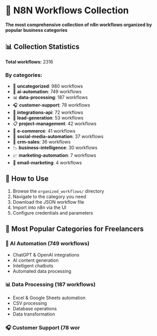 # 🚀 N8N Workflows Collection

**The most comprehensive collection of n8n workflows organized by popular business categories**

## 📊 Collection Statistics

**Total workflows:** 2316

### By categories:

- 📁 **uncategorized**: 980 workflows
- 🤖 **ai-automation**: 749 workflows  
- 📊 **data-processing**: 187 workflows
- 🎧 **customer-support**: 78 workflows
- 🔗 **integrations-api**: 72 workflows
- 🎯 **lead-generation**: 53 workflows
- 📋 **project-management**: 42 workflows
- 🛒 **e-commerce**: 41 workflows
- 📱 **social-media-automation**: 37 workflows
- 💼 **crm-sales**: 36 workflows
- 📉 **business-intelligence**: 30 workflows
- 📈 **marketing-automation**: 7 workflows
- 📧 **email-marketing**: 4 workflows

## 🔧 How to Use

1. Browse the `organized_workflows/` directory
2. Navigate to the category you need
3. Download the JSON workflow file
4. Import into n8n via the UI
5. Configure credentials and parameters

## 🎯 Most Popular Categories for Freelancers

### 🤖 AI Automation (749 workflows)
- ChatGPT & OpenAI integrations
- AI content generation  
- Intelligent chatbots
- Automated data processing

### 📊 Data Processing (187 workflows)
- Excel & Google Sheets automation
- CSV processing
- Database operations
- Data transformation

### 🎧 Customer Support (78 wor
